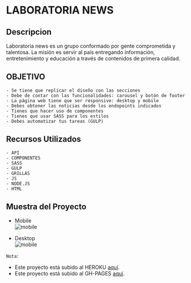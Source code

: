 # LABORATORIA NEWS
  ## Descripcion
  Laboratoria news es un grupo conformado por gente comprometida y talentosa. La misión es servir al país entregando información, entretenimiento y educación a través de contenidos de primera calidad.
  ## OBJETIVO 
  ```
  - Se tiene que replicar el diseño con las secciones
  - Debe de contar con las funcionalidades: carousel y botón de footer
  - La página web tiene que ser responsive: desktop y mobile
  - Debes obtener las noticias desde los endopoints indicados
  - Tienes que hacer uso de componentes
  - Tienes que usar SASS para los estilos
  - Debes automatizar tus tareas (GULP)
  ```
  ##  Recursos Utilizados
  ```
  - API 
  - COMPONENTES
  - SASS
  - GULP
  - GRILLAS
  - JS
  - NODE.JS
  - HTML
  
  ```
  ## Muestra del Proyecto
+ Mobile  <br/>
  ![mobile](src/assets/img/screenshot/mobile_news.PNG)
  
 + Desktop <br/>
  ![mobile](src/assets/img/screenshot/desktop_news.PNG)

`Nota`:

- Este proyecto está subido al HEROKU [aquí](https://sprint6-laboratoria-news.herokuapp.com/).<br/>
- Este proyecto está subido al GH-PAGES [aquí](https://mgmp2.github.io/LaboratoriaNews/public/index.html).
